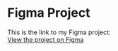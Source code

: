 # Figma Project

This is the link to my Figma project:  
[View the project on Figma](  https://www.figma.com/design/5l0ZyyGZFNwgbhMJ4CHsUY/FurryZone?node-id=485-2205&t=NmmA1DoySbc05av5-1)
